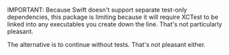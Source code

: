 IMPORTANT:
Because Swift doesn't support separate test-only dependencies, this package is
limiting because it will require XCTest to be linked into any executables you
create down the line.  That's not particularly pleasant.

The alternative is to continue without tests.  That's not pleasant either.
